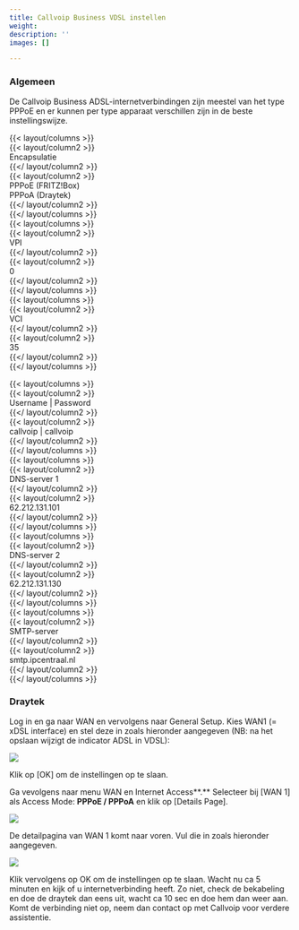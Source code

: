 ```yaml
---
title: Callvoip Business VDSL instellen
weight: 
description: ''
images: []

---
```

### Algemeen

De Callvoip Business ADSL-internetverbindingen zijn meestel van het type PPPoE en er kunnen per type apparaat verschillen zijn in de beste instellingswijze. 

{{< layout/columns >}}  
 {{< layout/column2 >}}  
Encapsulatie  
 {{</ layout/column2 >}}  
 {{< layout/column2 >}}  
PPPoE (FRITZ!Box)  
PPPoA (Draytek)  
 {{</ layout/column2 >}}  
{{</ layout/columns >}}  
{{< layout/columns >}}  
 {{< layout/column2 >}}  
VPI  
 {{</ layout/column2 >}}  
 {{< layout/column2 >}}  
0  
 {{</ layout/column2 >}}  
{{</ layout/columns >}}  
{{< layout/columns >}}  
 {{< layout/column2 >}}  
VCI  
 {{</ layout/column2 >}}  
 {{< layout/column2 >}}  
35  
 {{</ layout/column2 >}}  
{{</ layout/columns >}}

{{< layout/columns >}}  
 {{< layout/column2 >}}  
Username | Password  
 {{</ layout/column2 >}}  
 {{< layout/column2 >}}  
callvoip | callvoip  
 {{</ layout/column2 >}}  
{{</ layout/columns >}}  
{{< layout/columns >}}  
 {{< layout/column2 >}}  
DNS-server 1  
 {{</ layout/column2 >}}  
 {{< layout/column2 >}}  
62\.212.131.101  
 {{</ layout/column2 >}}  
{{</ layout/columns >}}  
{{< layout/columns >}}  
 {{< layout/column2 >}}  
DNS-server 2  
 {{</ layout/column2 >}}  
 {{< layout/column2 >}}  
62\.212.131.130  
 {{</ layout/column2 >}}  
{{</ layout/columns >}}  
{{< layout/columns >}}  
 {{< layout/column2 >}}  
SMTP-server  
 {{</ layout/column2 >}}  
 {{< layout/column2 >}}  
smtp.ipcentraal.nl  
 {{</ layout/column2 >}}  
{{</ layout/columns >}}

### Draytek

Log in en ga naar WAN en vervolgens naar General Setup. Kies WAN1 (= xDSL interface) en stel deze in zoals hieronder aangegeven (NB: na het opslaan wijzigt de indicator ADSL in VDSL):

![](https://res.cloudinary.com/callvoip/image/upload/v1565008774/support-vdsl-draytek_qeilpd.png)

Klik op \[OK\] om de instellingen op te slaan.

Ga vevolgens naar menu WAN en Internet Access**.** Selecteer bij \[WAN 1\] als Access Mode: **PPPoE / PPPoA** en klik op \[Details Page\].

![](https://res.cloudinary.com/callvoip/image/upload/v1565008844/support-vdsl-draytek2_jylaej.png)

De detailpagina van WAN 1 komt naar voren. Vul die in zoals hieronder aangegeven.

![](https://res.cloudinary.com/callvoip/image/upload/v1565008931/support-vdsl-draytek3_nmutyu.png)

Klik vervolgens op OK om de instellingen op te slaan. Wacht nu ca 5 minuten en kijk of u internetverbinding heeft. Zo niet, check de bekabeling en doe de draytek dan eens uit, wacht ca 10 sec en doe hem dan weer aan. Komt de verbinding niet op, neem dan contact op met Callvoip voor verdere assistentie.